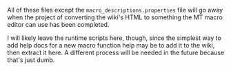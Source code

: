 All of these files except the `macro_descriptions.properties` file
will go away when the project of converting the wiki's HTML to
something the MT macro editor can use has been completed.

I will likely leave the runtime scripts here, though, since the
simplest way to add help docs for a new macro function help may be
to add it to the wiki, then extract it here.  A different process
will be needed in the future because that's just dumb.

